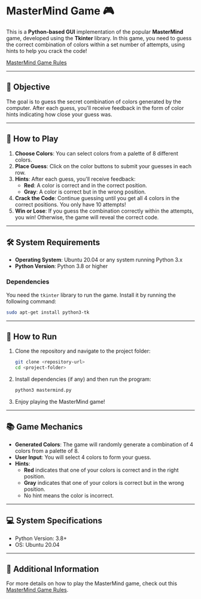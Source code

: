 
# MasterMind Game 🎮

This is a **Python-based GUI** implementation of the popular **MasterMind** game, developed using the **Tkinter** library. In this game, you need to guess the correct combination of colors within a set number of attempts, using hints to help you crack the code!

[MasterMind Game Rules](https://www.wikihow.com/Play-Mastermind)

---

## 🎯 Objective

The goal is to guess the secret combination of colors generated by the computer. After each guess, you'll receive feedback in the form of color hints indicating how close your guess was.

---

## 🚀 How to Play

1. **Choose Colors**: You can select colors from a palette of 8 different colors.
2. **Place Guess**: Click on the color buttons to submit your guesses in each row.
3. **Hints**: After each guess, you'll receive feedback:
   - **Red**: A color is correct and in the correct position.
   - **Gray**: A color is correct but in the wrong position.
4. **Crack the Code**: Continue guessing until you get all 4 colors in the correct positions. You only have 10 attempts!
5. **Win or Lose**: If you guess the combination correctly within the attempts, you win! Otherwise, the game will reveal the correct code.

---

## 🛠 System Requirements

- **Operating System**: Ubuntu 20.04 or any system running Python 3.x
- **Python Version**: Python 3.8 or higher

### Dependencies

You need the `tkinter` library to run the game. Install it by running the following command:

```bash
sudo apt-get install python3-tk
```

---

## 🔧 How to Run

1. Clone the repository and navigate to the project folder:
   ```bash
   git clone <repository-url>
   cd <project-folder>
   ```

2. Install dependencies (if any) and then run the program:
   ```bash
   python3 mastermind.py
   ```

3. Enjoy playing the MasterMind game!

---

## 📚 Game Mechanics

- **Generated Colors**: The game will randomly generate a combination of 4 colors from a palette of 8.
- **User Input**: You will select 4 colors to form your guess.
- **Hints**:
   - **Red** indicates that one of your colors is correct and in the right position.
   - **Gray** indicates that one of your colors is correct but in the wrong position.
   - No hint means the color is incorrect.

---

## 💻 System Specifications

- Python Version: 3.8+
- OS: Ubuntu 20.04

---

## 📖 Additional Information

For more details on how to play the MasterMind game, check out this [MasterMind Game Rules](https://www.wikihow.com/Play-Mastermind).
